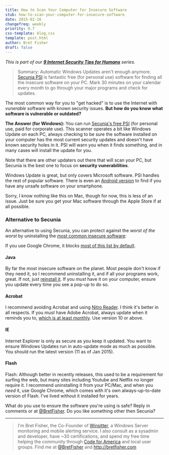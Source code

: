 ```yaml
---
title: How to Scan Your Computer for Insecure Software
stub: how-to-scan-your-computer-for-insecure-software
date: 2015-02-16
changefreq: weekly
priority: 0.7
css-template: blog.css
template: post.html
author: Bret Fisher
draft: false
---
```

*This is part of our **[9 Internet Security Tips for Humans](/2015/01/26/9-internet-security-tips-for-humans/)** series.*

> Summary: Automatic Windows Updates aren't enough anymore. [Secunia PSI](http://secunia.com/products/consumer/) is fantastic free (for personal use) software for finding all the insecure software on your PC. Mark 30 minutes on your calendar every month to go through your major programs and check for updates.

The most common way for you to "get hacked" is to use the Internet with *vunerable* software with known security issues. **But how do you know what software is vulnerable or outdated?**

**The Answer (for Windows):** You can run [Secunia's free PSI](http://secunia.com/vulnerability_scanning/personal/) (for personal use, paid for corporate use). This scanner operates a bit like Windows Update on each PC, always checking to be sure the software installed on your computer has the most current security updates and doesn't have known security holes in it. PSI will warn you when it finds something, and in many cases will install the update for you.

Note that there are other updaters out there that will scan your PC, but Secunia is the best one to focus on **security vunerabilities**.

Windows Update is great, but only covers Microsoft software. PSI handles the rest of popular software. There is even an [Android version](http://secunia.com/vulnerability_scanning/psi-android/) to find if you have any unsafe software on your smartphone.

Sorry, I know nothing like this on Mac, though for now, this is less of an issue. Just be sure you get your Mac software through the Apple Store if at all possible.

### Alternative to Secunia
An alternative to using Secunia, you can protect against the *worst of the worst* by uninstalling the [most common insecure software](http://www.av-test.org/en/news/news-single-view/adobe-java-make-windows-insecure/?=):

If you use Google Chrome, it blocks [most of this list by default](https://support.google.com/chrome/answer/1247383?hl=en).

#### Java
By far the most insecure software on the planet. Most people don't know if they need it, so I recommend uninstalling it, and if all your programs work, great. If not, just [reinstall it](https://java.com/download). If you *must* have it on your computer, ensure you update every time you see a pop-up to do so.

#### Acrobat
I recommend avoiding Acrobat and using [Nitro Reader](https://www.gonitro.com/pdf-reader). I think it's better in all respects. If you *must* have Adobe Acrobat, always update when it reminds you to, [which is at least monthly](http://helpx.adobe.com/security.html#acrobat). Use version 10 or above.

#### IE
Internet Explorer is only as secure as you keep it updated. You want to ensure Windows Updates run in auto-update mode as much as possible. You should run the latest version (11 as of Jan 2015).

#### Flash
Flash: Although better in recently releases, this used to be a requirement for surfing the web, but many sites including Youtube and Netflix no longer require it. I recommend uninstalling it from your PC/Mac, and when you *need* it, use Google Chrome, which comes with it's own always-up-to-date version of Flash. I've lived without it installed for years.

What do you use to ensure the software you're using is safe? Reply in comments or at [@BretFisher](https://twitter.com/bretfisher). Do you like something other then Secunia?

-----

> I'm Bret Fisher, the Co-Founder of [Winsitter](http://winsitter.com), a Windows Server monitoring and mobile alerting service. I also consult as a sysadmin and developer, have ~30 certifications, and spend my free time helping the community through [Code for America](http://codeforamerica.org) and local user groups. Find me at [@BretFisher](https://twitter.com/bretfisher) and http://bretfisher.com
